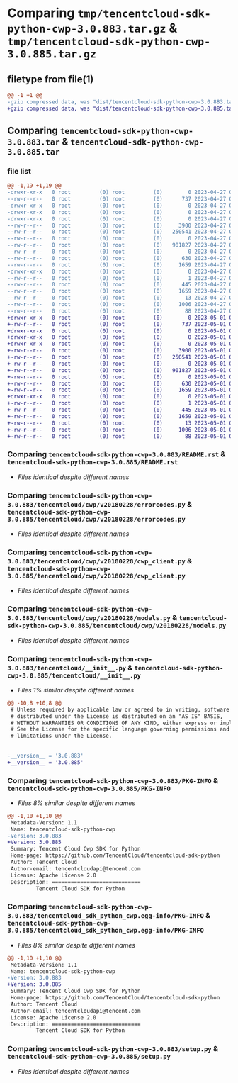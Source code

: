 # Comparing `tmp/tencentcloud-sdk-python-cwp-3.0.883.tar.gz` & `tmp/tencentcloud-sdk-python-cwp-3.0.885.tar.gz`

## filetype from file(1)

```diff
@@ -1 +1 @@
-gzip compressed data, was "dist/tencentcloud-sdk-python-cwp-3.0.883.tar", last modified: Thu Apr 27 00:26:39 2023, max compression
+gzip compressed data, was "dist/tencentcloud-sdk-python-cwp-3.0.885.tar", last modified: Mon May  1 00:33:59 2023, max compression
```

## Comparing `tencentcloud-sdk-python-cwp-3.0.883.tar` & `tencentcloud-sdk-python-cwp-3.0.885.tar`

### file list

```diff
@@ -1,19 +1,19 @@
-drwxr-xr-x   0 root         (0) root         (0)        0 2023-04-27 00:26:39.000000 tencentcloud-sdk-python-cwp-3.0.883/
--rw-r--r--   0 root         (0) root         (0)      737 2023-04-27 00:26:39.000000 tencentcloud-sdk-python-cwp-3.0.883/README.rst
-drwxr-xr-x   0 root         (0) root         (0)        0 2023-04-27 00:26:39.000000 tencentcloud-sdk-python-cwp-3.0.883/tencentcloud/
-drwxr-xr-x   0 root         (0) root         (0)        0 2023-04-27 00:26:39.000000 tencentcloud-sdk-python-cwp-3.0.883/tencentcloud/cwp/
-drwxr-xr-x   0 root         (0) root         (0)        0 2023-04-27 00:26:39.000000 tencentcloud-sdk-python-cwp-3.0.883/tencentcloud/cwp/v20180228/
--rw-r--r--   0 root         (0) root         (0)     3900 2023-04-27 00:26:39.000000 tencentcloud-sdk-python-cwp-3.0.883/tencentcloud/cwp/v20180228/errorcodes.py
--rw-r--r--   0 root         (0) root         (0)   250541 2023-04-27 00:26:39.000000 tencentcloud-sdk-python-cwp-3.0.883/tencentcloud/cwp/v20180228/cwp_client.py
--rw-r--r--   0 root         (0) root         (0)        0 2023-04-27 00:26:39.000000 tencentcloud-sdk-python-cwp-3.0.883/tencentcloud/cwp/v20180228/__init__.py
--rw-r--r--   0 root         (0) root         (0)   901827 2023-04-27 00:26:39.000000 tencentcloud-sdk-python-cwp-3.0.883/tencentcloud/cwp/v20180228/models.py
--rw-r--r--   0 root         (0) root         (0)        0 2023-04-27 00:26:39.000000 tencentcloud-sdk-python-cwp-3.0.883/tencentcloud/cwp/__init__.py
--rw-r--r--   0 root         (0) root         (0)      630 2023-04-27 00:26:39.000000 tencentcloud-sdk-python-cwp-3.0.883/tencentcloud/__init__.py
--rw-r--r--   0 root         (0) root         (0)     1659 2023-04-27 00:26:39.000000 tencentcloud-sdk-python-cwp-3.0.883/PKG-INFO
-drwxr-xr-x   0 root         (0) root         (0)        0 2023-04-27 00:26:39.000000 tencentcloud-sdk-python-cwp-3.0.883/tencentcloud_sdk_python_cwp.egg-info/
--rw-r--r--   0 root         (0) root         (0)        1 2023-04-27 00:26:39.000000 tencentcloud-sdk-python-cwp-3.0.883/tencentcloud_sdk_python_cwp.egg-info/dependency_links.txt
--rw-r--r--   0 root         (0) root         (0)      445 2023-04-27 00:26:39.000000 tencentcloud-sdk-python-cwp-3.0.883/tencentcloud_sdk_python_cwp.egg-info/SOURCES.txt
--rw-r--r--   0 root         (0) root         (0)     1659 2023-04-27 00:26:39.000000 tencentcloud-sdk-python-cwp-3.0.883/tencentcloud_sdk_python_cwp.egg-info/PKG-INFO
--rw-r--r--   0 root         (0) root         (0)       13 2023-04-27 00:26:39.000000 tencentcloud-sdk-python-cwp-3.0.883/tencentcloud_sdk_python_cwp.egg-info/top_level.txt
--rw-r--r--   0 root         (0) root         (0)     1006 2023-04-27 00:26:39.000000 tencentcloud-sdk-python-cwp-3.0.883/setup.py
--rw-r--r--   0 root         (0) root         (0)       88 2023-04-27 00:26:39.000000 tencentcloud-sdk-python-cwp-3.0.883/setup.cfg
+drwxr-xr-x   0 root         (0) root         (0)        0 2023-05-01 00:33:59.000000 tencentcloud-sdk-python-cwp-3.0.885/
+-rw-r--r--   0 root         (0) root         (0)      737 2023-05-01 00:33:59.000000 tencentcloud-sdk-python-cwp-3.0.885/README.rst
+drwxr-xr-x   0 root         (0) root         (0)        0 2023-05-01 00:33:59.000000 tencentcloud-sdk-python-cwp-3.0.885/tencentcloud/
+drwxr-xr-x   0 root         (0) root         (0)        0 2023-05-01 00:33:59.000000 tencentcloud-sdk-python-cwp-3.0.885/tencentcloud/cwp/
+drwxr-xr-x   0 root         (0) root         (0)        0 2023-05-01 00:33:59.000000 tencentcloud-sdk-python-cwp-3.0.885/tencentcloud/cwp/v20180228/
+-rw-r--r--   0 root         (0) root         (0)     3900 2023-05-01 00:33:59.000000 tencentcloud-sdk-python-cwp-3.0.885/tencentcloud/cwp/v20180228/errorcodes.py
+-rw-r--r--   0 root         (0) root         (0)   250541 2023-05-01 00:33:59.000000 tencentcloud-sdk-python-cwp-3.0.885/tencentcloud/cwp/v20180228/cwp_client.py
+-rw-r--r--   0 root         (0) root         (0)        0 2023-05-01 00:33:59.000000 tencentcloud-sdk-python-cwp-3.0.885/tencentcloud/cwp/v20180228/__init__.py
+-rw-r--r--   0 root         (0) root         (0)   901827 2023-05-01 00:33:59.000000 tencentcloud-sdk-python-cwp-3.0.885/tencentcloud/cwp/v20180228/models.py
+-rw-r--r--   0 root         (0) root         (0)        0 2023-05-01 00:33:59.000000 tencentcloud-sdk-python-cwp-3.0.885/tencentcloud/cwp/__init__.py
+-rw-r--r--   0 root         (0) root         (0)      630 2023-05-01 00:33:59.000000 tencentcloud-sdk-python-cwp-3.0.885/tencentcloud/__init__.py
+-rw-r--r--   0 root         (0) root         (0)     1659 2023-05-01 00:33:59.000000 tencentcloud-sdk-python-cwp-3.0.885/PKG-INFO
+drwxr-xr-x   0 root         (0) root         (0)        0 2023-05-01 00:33:59.000000 tencentcloud-sdk-python-cwp-3.0.885/tencentcloud_sdk_python_cwp.egg-info/
+-rw-r--r--   0 root         (0) root         (0)        1 2023-05-01 00:33:59.000000 tencentcloud-sdk-python-cwp-3.0.885/tencentcloud_sdk_python_cwp.egg-info/dependency_links.txt
+-rw-r--r--   0 root         (0) root         (0)      445 2023-05-01 00:33:59.000000 tencentcloud-sdk-python-cwp-3.0.885/tencentcloud_sdk_python_cwp.egg-info/SOURCES.txt
+-rw-r--r--   0 root         (0) root         (0)     1659 2023-05-01 00:33:59.000000 tencentcloud-sdk-python-cwp-3.0.885/tencentcloud_sdk_python_cwp.egg-info/PKG-INFO
+-rw-r--r--   0 root         (0) root         (0)       13 2023-05-01 00:33:59.000000 tencentcloud-sdk-python-cwp-3.0.885/tencentcloud_sdk_python_cwp.egg-info/top_level.txt
+-rw-r--r--   0 root         (0) root         (0)     1006 2023-05-01 00:33:59.000000 tencentcloud-sdk-python-cwp-3.0.885/setup.py
+-rw-r--r--   0 root         (0) root         (0)       88 2023-05-01 00:33:59.000000 tencentcloud-sdk-python-cwp-3.0.885/setup.cfg
```

### Comparing `tencentcloud-sdk-python-cwp-3.0.883/README.rst` & `tencentcloud-sdk-python-cwp-3.0.885/README.rst`

 * *Files identical despite different names*

### Comparing `tencentcloud-sdk-python-cwp-3.0.883/tencentcloud/cwp/v20180228/errorcodes.py` & `tencentcloud-sdk-python-cwp-3.0.885/tencentcloud/cwp/v20180228/errorcodes.py`

 * *Files identical despite different names*

### Comparing `tencentcloud-sdk-python-cwp-3.0.883/tencentcloud/cwp/v20180228/cwp_client.py` & `tencentcloud-sdk-python-cwp-3.0.885/tencentcloud/cwp/v20180228/cwp_client.py`

 * *Files identical despite different names*

### Comparing `tencentcloud-sdk-python-cwp-3.0.883/tencentcloud/cwp/v20180228/models.py` & `tencentcloud-sdk-python-cwp-3.0.885/tencentcloud/cwp/v20180228/models.py`

 * *Files identical despite different names*

### Comparing `tencentcloud-sdk-python-cwp-3.0.883/tencentcloud/__init__.py` & `tencentcloud-sdk-python-cwp-3.0.885/tencentcloud/__init__.py`

 * *Files 1% similar despite different names*

```diff
@@ -10,8 +10,8 @@
 # Unless required by applicable law or agreed to in writing, software
 # distributed under the License is distributed on an "AS IS" BASIS,
 # WITHOUT WARRANTIES OR CONDITIONS OF ANY KIND, either express or implied.
 # See the License for the specific language governing permissions and
 # limitations under the License.
 
 
-__version__ = '3.0.883'
+__version__ = '3.0.885'
```

### Comparing `tencentcloud-sdk-python-cwp-3.0.883/PKG-INFO` & `tencentcloud-sdk-python-cwp-3.0.885/PKG-INFO`

 * *Files 8% similar despite different names*

```diff
@@ -1,10 +1,10 @@
 Metadata-Version: 1.1
 Name: tencentcloud-sdk-python-cwp
-Version: 3.0.883
+Version: 3.0.885
 Summary: Tencent Cloud Cwp SDK for Python
 Home-page: https://github.com/TencentCloud/tencentcloud-sdk-python
 Author: Tencent Cloud
 Author-email: tencentcloudapi@tencent.com
 License: Apache License 2.0
 Description: ============================
         Tencent Cloud SDK for Python
```

### Comparing `tencentcloud-sdk-python-cwp-3.0.883/tencentcloud_sdk_python_cwp.egg-info/PKG-INFO` & `tencentcloud-sdk-python-cwp-3.0.885/tencentcloud_sdk_python_cwp.egg-info/PKG-INFO`

 * *Files 8% similar despite different names*

```diff
@@ -1,10 +1,10 @@
 Metadata-Version: 1.1
 Name: tencentcloud-sdk-python-cwp
-Version: 3.0.883
+Version: 3.0.885
 Summary: Tencent Cloud Cwp SDK for Python
 Home-page: https://github.com/TencentCloud/tencentcloud-sdk-python
 Author: Tencent Cloud
 Author-email: tencentcloudapi@tencent.com
 License: Apache License 2.0
 Description: ============================
         Tencent Cloud SDK for Python
```

### Comparing `tencentcloud-sdk-python-cwp-3.0.883/setup.py` & `tencentcloud-sdk-python-cwp-3.0.885/setup.py`

 * *Files identical despite different names*

